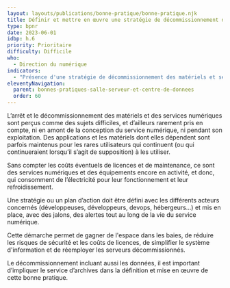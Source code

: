 ```yaml
---
layout: layouts/publications/bonne-pratique/bonne-pratique.njk
title: Définir et mettre en œuvre une stratégie de décommissionnement des services numériques
type: bpnr
date: 2023-06-01
idbp: h.6
priority: Prioritaire
difficulty: Difficile
who:
  - Direction du numérique
indicators:
  - "Présence d'une stratégie de décommissionnement des matériels et services numériques : oui / non"
eleventyNavigation:
  parent: bonnes-pratiques-salle-serveur-et-centre-de-donnees
  order: 60
---
```


L’arrêt et le décommissionnement des matériels et des services numériques sont perçus comme des sujets difficiles, et d’ailleurs rarement pris en compte, ni en amont de la conception du service numérique, ni pendant son exploitation. Des applications et les matériels dont elles dépendent sont parfois maintenus pour les rares utilisateurs qui continuent (ou qui continueraient lorsqu’il s’agit de supposition) à les utiliser. 

Sans compter les coûts éventuels de licences et de maintenance, ce sont des services numériques et des équipements encore en activité, et donc, qui consomment de l’électricité pour leur fonctionnement et leur refroidissement.

Une stratégie ou un plan d’action doit être défini avec les différents acteurs concernés (développeuses, développeurs, devops, hébergeurs…) et mis en place, avec des jalons, des alertes tout au long de la vie du service numérique.

Cette démarche permet de gagner de l'espace dans les baies, de réduire les risques de sécurité et les coûts de licences, de simplifier le système d'information et de réemployer les serveurs décommissionnés.

Le décommissionnement incluant aussi les données, il est important d’impliquer le service d’archives dans la définition et mise en œuvre de cette bonne pratique. 
